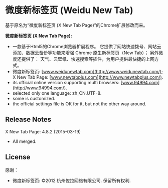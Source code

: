 微度新标签页 (Weidu New Tab)
=============================
基于原名为“微度新标签页 (X New Tab Page)”的Chrome扩展修改而来。

__微度新标签页 (X New Tab Page):__
* 一款基于Html5的Chrome浏览器扩展程序。
  它提供了网站快速拨号、网站云添加、数据云备份等功能来增强 Chrome
    原生新标签页（New Tab）；
  另外微度还提供了：
    天气、云壁纸、快速搜索等插件，为用户提供最快捷的上网方式。
* 微度新标签页: [www.weidunewtab.com](http://www.weidunewtab.com/);
    X New Tab Page: [www.newtabplus.com](http://www.newtabplus.com/).
* its official online version supporting multi browsers:
    [www.94994.com](http://www.94994.com/).
* selected only one language: zh_CN.UTF-8.
* some is customized.
* the official settings file is OK for it, but not the other way around.

Release Notes
-------------
X New Tab Page: 4.8.2 (2015-03-19)
* All merged.

License
-------
感谢：
* 微度新标签页: ©2012 杭州佐拉网络有限公司. 保留所有权利.
